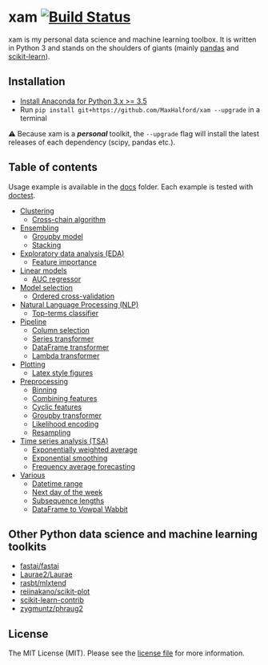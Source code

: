 # xam [![Build Status](https://travis-ci.org/MaxHalford/xam.svg?branch=master)](https://travis-ci.org/MaxHalford/xam)

xam is my personal data science and machine learning toolbox. It is written in Python 3 and stands on the shoulders of giants (mainly [pandas](https://pandas.pydata.org/) and [scikit-learn](http://scikit-learn.org/)).

## Installation

- [Install Anaconda for Python 3.x >= 3.5](https://www.continuum.io/downloads)
- Run `pip install git+https://github.com/MaxHalford/xam --upgrade` in a terminal

:warning: Because xam is a ***personal*** toolkit, the `--upgrade` flag will install the latest releases of each dependency (scipy, pandas etc.).

## Table of contents

Usage example is available in the [docs](docs) folder. Each example is tested with [doctest](https://pymotw.com/2/doctest/).

- [Clustering](docs/clustering.md)
  - [Cross-chain algorithm](docs/clustering.md#cross-chain-algorithm)
- [Ensembling](docs/ensembling.md)
  - [Groupby model](docs/ensembling.md#groupby-model)
  - [Stacking](docs/ensembling.md#stacking)
- [Exploratory data analysis (EDA)](docs/eda.md)
  - [Feature importance](docs/eda.md#feature-importance)
- [Linear models](docs/linear-models.md)
  - [AUC regressor](docs/linear-models.md#auc-regressor)
- [Model selection](docs/model-selection.md)
  - [Ordered cross-validation](docs/model-selection.md#ordered-cross-validation)
- [Natural Language Processing (NLP)](docs/nlp.md)
  - [Top-terms classifier](docs/nlp.md#top-terms-classifier)
- [Pipeline](docs/pipeline.md)
  - [Column selection](docs/pipeline.md#column-selection)
  - [Series transformer](docs/pipeline.md#series-transformer)
  - [DataFrame transformer](docs/pipeline.md#dataframe-transformer)
  - [Lambda transformer](docs/pipeline.md#lambda-transformer)
- [Plotting](docs/plotting.md)
  - [Latex style figures](docs/plotting.md#latex-style-figures)
- [Preprocessing](docs/preprocessing.md)
  - [Binning](docs/preprocessing.md#binning)
  - [Combining features](docs/preprocessing.md#combining-features)
  - [Cyclic features](docs/preprocessing.md#cyclic-features)
  - [Groupby transformer](docs/preprocessing.md#groupby-transformer)
  - [Likelihood encoding](docs/preprocessing.md#likelihood-encoding)
  - [Resampling](docs/preprocessing.md#resampling)
- [Time series analysis (TSA)](docs/tsa.md)
  - [Exponentially weighted average](docs/tsa.md#ewm-optimization)
  - [Exponential smoothing](docs/tsa.md#exponential-smoothing)
  - [Frequency average forecasting](docs/tsa.md#frequency-average-forecasting)
- [Various](docs/various.md)
  - [Datetime range](docs/various.md#datetime-range)
  - [Next day of the week](docs/various.md#next-day-of-the-week)
  - [Subsequence lengths](docs/various.md#subsequence-lengths)
  - [DataFrame to Vowpal Wabbit](docs/various.md#dataFrame-to-vowpal-wabbit)

## Other Python data science and machine learning toolkits

- [fastai/fastai](https://github.com/fastai/fastai)
- [Laurae2/Laurae](https://github.com/Laurae2/Laurae)
- [rasbt/mlxtend](https://github.com/rasbt/mlxtend)
- [reiinakano/scikit-plot](https://github.com/reiinakano/scikit-plot)
- [scikit-learn-contrib](https://github.com/scikit-learn-contrib)
- [zygmuntz/phraug2](https://github.com/zygmuntz/phraug2)

## License

The MIT License (MIT). Please see the [license file](LICENSE) for more information.
